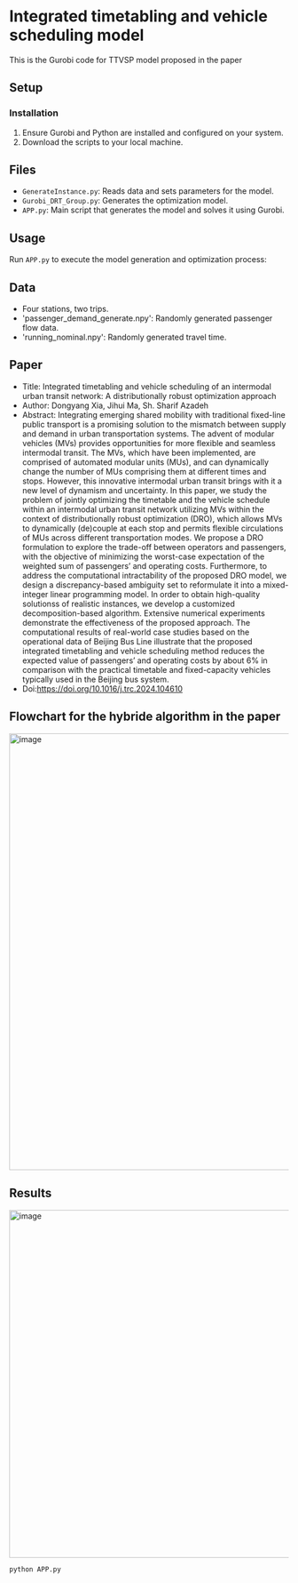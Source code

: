 # Integrated timetabling and vehicle scheduling model
This is the Gurobi code for TTVSP model proposed in the paper

## Setup

### Installation

1. Ensure Gurobi and Python are installed and configured on your system.
2. Download the scripts to your local machine.

## Files

- `GenerateInstance.py`: Reads data and sets parameters for the model.
- `Gurobi_DRT_Group.py`: Generates the optimization model.
- `APP.py`: Main script that generates the model and solves it using Gurobi.

## Usage

Run `APP.py` to execute the model generation and optimization process:

## Data
- Four stations, two trips.
- 'passenger_demand_generate.npy': Randomly generated passenger flow data.
- 'running_nominal.npy': Randomly generated travel time.

## Paper
- Title: Integrated timetabling and vehicle scheduling of an intermodal urban transit network: A distributionally robust optimization approach
- Author: Dongyang Xia, Jihui Ma, Sh. Sharif Azadeh
- Abstract: Integrating emerging shared mobility with traditional fixed-line public transport is a promising solution to the mismatch between supply and demand in urban transportation systems. The advent of modular vehicles (MVs) provides opportunities for more flexible and seamless intermodal transit. The MVs, which have been implemented, are comprised of automated modular units (MUs), and can dynamically change the number of MUs comprising them at different times and stops. However, this innovative intermodal urban transit brings with it a new level of dynamism and uncertainty. In this paper, we study the problem of jointly optimizing the timetable and the vehicle schedule within an intermodal urban transit network utilizing MVs within the context of distributionally robust optimization (DRO), which allows MVs to dynamically (de)couple at each stop and permits flexible circulations of MUs across different transportation modes. We propose a DRO formulation to explore the trade-off between operators and passengers, with the objective of minimizing the worst-case expectation of the weighted sum of passengers’ and operating costs. Furthermore, to address the computational intractability of the proposed DRO model, we design a discrepancy-based ambiguity set to reformulate it into a mixed-integer linear programming model. In order to obtain high-quality solutionss of realistic instances, we develop a customized decomposition-based algorithm. Extensive numerical experiments demonstrate the effectiveness of the proposed approach. The computational results of real-world case studies based on the operational data of Beijing Bus Line illustrate that the proposed integrated timetabling and vehicle scheduling method reduces the expected value of passengers’ and operating costs by about 6% in comparison with the practical timetable and fixed-capacity vehicles typically used in the Beijing bus system.
- Doi:https://doi.org/10.1016/j.trc.2024.104610

## Flowchart for the hybride algorithm in the paper
<img width="786" alt="image" src="https://github.com/user-attachments/assets/7eaf3e73-14a8-4e7f-89ff-ca214780e5a6">

## Results
<img width="626" alt="image" src="https://github.com/user-attachments/assets/ee9e252e-0e4c-4365-bf17-29265f590a0a">


```bash
python APP.py



